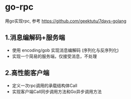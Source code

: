 # go-rpc

用go实现rpc, 参考 https://github.com/geektutu/7days-golang

## 1.消息编解码+服务端

- 使用 encoding/gob 实现消息编解码 (序列化与反序列化)
- 实现一个简易的服务端，仅接受消息，不处理

## 2.高性能客户端

- 定义一次rpc调用的承载结构体Call
- 实现客户端Call同步调用方法和Go异步调用方法